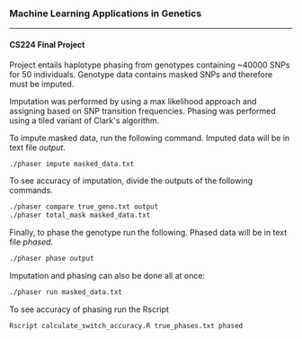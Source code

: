 ### Machine Learning Applications in Genetics
***
#### CS224 Final Project

Project entails haplotype phasing from genotypes containing ~40000 SNPs for 50 individuals.
Genotype data contains masked SNPs and therefore must be imputed.

Imputation was performed by using a max likelihood approach and assigning based on SNP transition frequencies.
Phasing was performed using a tiled variant of Clark's algorithm.

To impute masked data, run the following command.
Imputed data will be in text file *output*.
```bash
./phaser impute masked_data.txt
```

To see accuracy of imputation, divide the outputs of the following commands.
```bash
./phaser compare true_geno.txt output
./phaser total_mask masked_data.txt
```

Finally, to phase the genotype run the following. 
Phased data will be in text file *phased*.
```bash
./phaser phase output
```

Imputation and phasing can also be done all at once:
```bash
./phaser run masked_data.txt
```

To see accuracy of phasing run the Rscript
```bash
Rscript calculate_switch_accuracy.R true_phases.txt phased
```
